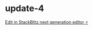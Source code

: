 # update-4

[Edit in StackBlitz next generation editor ⚡️](https://stackblitz.com/~/github.com/sdsdilqem/update-4)